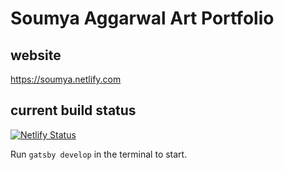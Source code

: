 # Soumya Aggarwal Art Portfolio 


## website

https://soumya.netlify.com

## current build status

[![Netlify Status](https://api.netlify.com/api/v1/badges/41cf33dd-41e2-4ed3-9177-4f013f27e509/deploy-status)](https://app.netlify.com/sites/soumya/deploys)

Run `gatsby develop` in the terminal to start.
